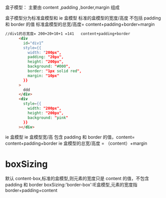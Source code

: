 盒子模型：
主要由 content ,padding ,border,margin 组成

盒子模型分为标准盒模型和 ie 盒模型
标准的盒模型的宽度/高度 不包括 padding 和 border 的值
标准盒模型的总宽/高度= content+padding+border+margin

```html
//div1的总宽度= 200+20+10+1 =141   content+padding+border
      <div
        id="div1“
        style={{
          width: "200px",
          padding: "20px",
          height: "200px",
          background: "#000",
          border: "1px solid red",
          margin: "10px"
        }}
      >
        ddd
      </div>
      <div
        style={{
          width: "200px",
          height: "200px",
          background: "pink"
        }}
      ></div>
```

ie 盒模型
ie 盒模型宽/高 包含 padding 和 border 的值，content= content+padding+border
ie 盒模型的总宽/高度 = （content）+margin

# boxSizing
默认 content-box,标准的盒模型,则元素的宽度只是 content 的值，不包含 padding 和 border
boxSizing:'border-box':IE盒模型,元素的宽度指 border+padding+content
